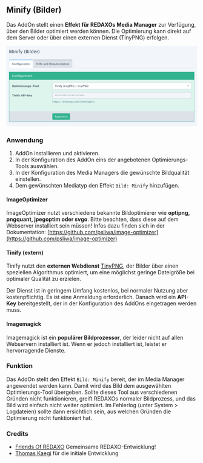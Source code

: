 ## Minify (Bilder)

Das AddOn stellt einen __Effekt für REDAXOs Media Manager__ zur Verfügung, über den Bilder optimiert werden können. Die Optimierung kann direkt auf dem Server oder über einen externen Dienst (TinyPNG) erfolgen.

![Screenshot](https://raw.githubusercontent.com/FriendsOfREDAXO/minify_images/assets/minify_images_01.png)

### Anwendung

1. AddOn installieren und aktivieren.
2. In der Konfiguration des AddOn eins der angebotenen Optimierungs-Tools auswählen.
3. In der Konfiguration des Media Managers die gewünschte Bildqualität einstellen.
4. Dem gewünschten Mediatyp den Effekt `Bild: Minify` hinzufügen.

#### ImageOptimizer

ImageOptimizer nutzt verschiedene bekannte Bildoptimierer wie __optipng, pngquant, jpegoptim oder svgo__. Bitte beachten, dass diese auf dem Webserver installiert sein müssen! Infos dazu finden sich in der Dokumentation: [https://github.com/psliwa/image-optimizer](https://github.com/psliwa/image-optimizer)

#### Tinify (extern)

Tinify nutzt den __externen Webdienst__ [TinyPNG](https://tinypng.com), der Bilder über einen speziellen Algorithmus optimiert, um eine möglichst geringe Dateigröße bei optimaler Qualität zu erzielen.

Der Dienst ist in geringem Umfang kostenlos, bei normaler Nutzung aber kostenpflichtig. Es ist eine Anmeldung erforderlich. Danach wird ein __API-Key__ bereitgestellt, der in der Konfiguration des AddOns eingetragen werden muss.

#### Imagemagick

Imagemagick ist ein __populärer Bildprozessor__, der leider nicht auf allen Webservern installiert ist. Wenn er jedoch installiert ist, leistet er hervorragende Dienste.


### Funktion

Das AddOn stellt den Effekt `Bild: Minify` bereit, der im Media Manager angewendet werden kann. Damit wird das Bild dem ausgewählten Optimierungs-Tool übergeben. Sollte dieses Tool aus verschiedenen Gründen nicht funktionieren, greift REDAXOs normaler Bildprozess, und das Bild wird einfach nicht weiter optimiert. Im Fehlerlog (unter System > Logdateien) sollte dann ersichtlich sein, aus welchen Gründen die Optimierung nicht funktioniert hat.


### Credits

* [Friends Of REDAXO](https://github.com/FriendsOfREDAXO) Gemeinsame REDAXO-Entwicklung!
* [Thomas Kaegi](https://github.com/phoebusryan) für die initiale Entwicklung
